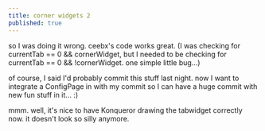 ```yaml
---
title: corner widgets 2
published: true
---
```


so I was doing it wrong. ceebx's code works great. (I was checking for
currentTab == 0 && cornerWidget, but I needed to be checking for
currentTab == 0 && !cornerWidget. one simple little bug...)

of course, I said I'd probably commit this stuff last night. now I want
to integrate a ConfigPage in with my commit so I can have a huge commit
with new fun stuff in it... :)

​mmm. well, it's nice to have Konqueror drawing the tabwidget correctly
now. it doesn't look so silly anymore.
